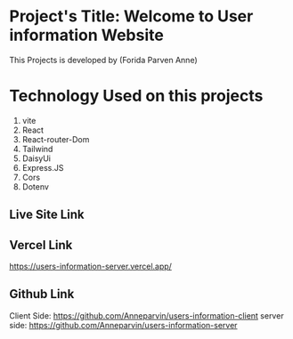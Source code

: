 
# Project's Title: Welcome to User information Website
This Projects is developed by (Forida Parven Anne)


# Technology Used on this projects
1. vite
2. React
3. React-router-Dom
4. Tailwind
5. DaisyUi 
7. Express.JS
8. Cors
9. Dotenv



## Live Site Link

## Vercel Link
 https://users-information-server.vercel.app/

## Github Link
Client Side: https://github.com/Anneparvin/users-information-client
server side: https://github.com/Anneparvin/users-information-server